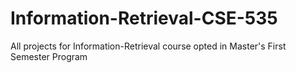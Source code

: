 # Information-Retrieval-CSE-535
All projects for Information-Retrieval course opted in Master's First Semester Program

